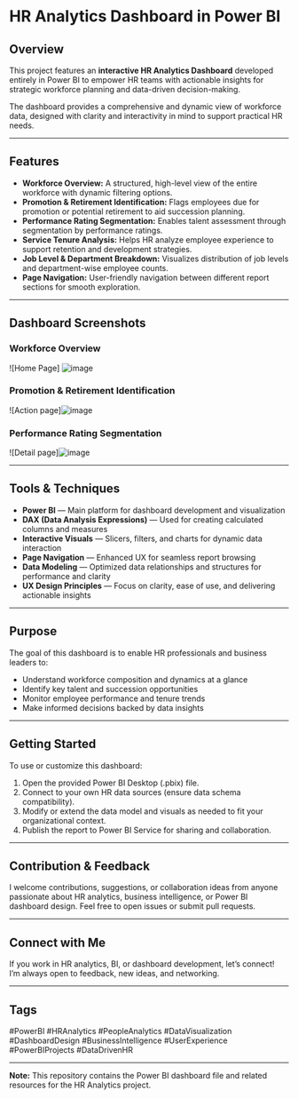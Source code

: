 # HR Analytics Dashboard in Power BI

## Overview

This project features an **interactive HR Analytics Dashboard** developed entirely in Power BI to empower HR teams with actionable insights for strategic workforce planning and data-driven decision-making.

The dashboard provides a comprehensive and dynamic view of workforce data, designed with clarity and interactivity in mind to support practical HR needs.

---

## Features

- **Workforce Overview:** A structured, high-level view of the entire workforce with dynamic filtering options.  
- **Promotion & Retirement Identification:** Flags employees due for promotion or potential retirement to aid succession planning.  
- **Performance Rating Segmentation:** Enables talent assessment through segmentation by performance ratings.  
- **Service Tenure Analysis:** Helps HR analyze employee experience to support retention and development strategies.  
- **Job Level & Department Breakdown:** Visualizes distribution of job levels and department-wise employee counts.  
- **Page Navigation:** User-friendly navigation between different report sections for smooth exploration.

---

## Dashboard Screenshots

### Workforce Overview  
![Home Page] ![image](https://github.com/user-attachments/assets/da89ffb0-c47c-4200-9af5-e1a5d1de3fda)


### Promotion & Retirement Identification  
![Action page]![image](https://github.com/user-attachments/assets/ac6deea4-5e0b-4aa8-a362-a95c82353982)

### Performance Rating Segmentation   
![Detail page]![image](https://github.com/user-attachments/assets/5590a7f4-f72e-4260-8a5e-d27ca48c25b4)


---

## Tools & Techniques

- **Power BI** — Main platform for dashboard development and visualization  
- **DAX (Data Analysis Expressions)** — Used for creating calculated columns and measures  
- **Interactive Visuals** — Slicers, filters, and charts for dynamic data interaction  
- **Page Navigation** — Enhanced UX for seamless report browsing  
- **Data Modeling** — Optimized data relationships and structures for performance and clarity  
- **UX Design Principles** — Focus on clarity, ease of use, and delivering actionable insights

---

## Purpose

The goal of this dashboard is to enable HR professionals and business leaders to:

- Understand workforce composition and dynamics at a glance  
- Identify key talent and succession opportunities  
- Monitor employee performance and tenure trends  
- Make informed decisions backed by data insights

---

## Getting Started

To use or customize this dashboard:

1. Open the provided Power BI Desktop (.pbix) file.  
2. Connect to your own HR data sources (ensure data schema compatibility).  
3. Modify or extend the data model and visuals as needed to fit your organizational context.  
4. Publish the report to Power BI Service for sharing and collaboration.

---

## Contribution & Feedback

I welcome contributions, suggestions, or collaboration ideas from anyone passionate about HR analytics, business intelligence, or Power BI dashboard design. Feel free to open issues or submit pull requests.

---

## Connect with Me

If you work in HR analytics, BI, or dashboard development, let’s connect!  
I’m always open to feedback, new ideas, and networking.

---

## Tags

#PowerBI #HRAnalytics #PeopleAnalytics #DataVisualization #DashboardDesign #BusinessIntelligence #UserExperience #PowerBIProjects #DataDrivenHR

---

**Note:** This repository contains the Power BI dashboard file and related resources for the HR Analytics project.





